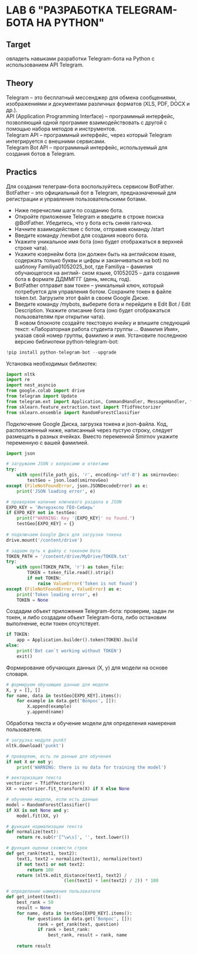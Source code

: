 # LAB 6 "РАЗРАБОТКА TELEGRAM-БОТА НА PYTHON"

## Target
овладеть	навыками	разработки	Telegram-бота	на Python с использованием API Telegram.

## Theory
Telegram – это бесплатный мессенджер для обмена сообщениями, изображениями и документами различных форматов (XLS, PDF, DOCX и др.).  
API (Application Programming Interface) – программный интерфейс, позволяющий одной программе взаимодействовать с другой с помощью набора методов и инструментов.  
Telegram API – программный интерфейс, через который Telegram интегрируется с внешними сервисами.  
Telegram Bot API – программный интерфейс, используемый для создания ботов в Telegram.  
 
## Practics
Для создания телеграм-бота воспользуйтесь сервисом BotFather.
BotFather – это официальный бот в Telegram, предназначенный для регистрации и управления пользовательскими ботами.  
* Ниже перечислим шаги по созданию бота.  
* Откройте	приложение	Telegram	и	введите	в	строке	поиска @BotFather. Убедитесь, что у бота есть синяя галочка.  
* Начните взаимодействие с ботом, отправив команду /start  
* Введите команду /newbot для создания нового бота.  
* Укажите уникальное имя бота (оно будет отображаться в верхней строке чата).  
* Укажите юзернейм бота (он должен быть на английском языке, содержать только буквы и цифры и заканчиваться на bot) по шаблону Familiya01052025_bot, где Familiya – фамилия обучающегося на англий- ском языке, 01052025 – дата создания бота в формате ДДММГГГ (день, месяц, год).  
* BotFather отправит вам токен – уникальный ключ, который потребуется для управления ботом. Сохраните токен в файле token.txt. Загрузите этот файл в своем Google Диске.  
* Введите команду /mybots, выберите бота и перейдите в Edit Bot / Edit Description. Укажите описание бота (оно будет отображаться пользователям при открытии чата).  
В новом блокноте создайте текстовую ячейку и впишите следующий текст: «Лабораторная работа студента группы … Фамилия Имя», указав свой номер группы, фамилию и имя. Установите последнюю версию библиотеки python-telegram-bot:
```py
!pip install python-telegram-bot --upgrade
```
Установка необходимых библиотек:
```py
import nltk
import re
import nest_asyncio
from google.colab import drive
from telegram import Update
from telegram.ext import Application, CommandHandler, MessageHandler, filters, CallbackContext
from sklearn.feature_extraction.text import TfidfVectorizer
from sklearn.ensemble import RandomForestClassifier
```
Подключение Google Диска, загрузка токена и json-файла. Код, расположенный ниже, написанный через пустую строку, следует размещать в разных ячейках. Вместо переменной Smirnov укажите переменную с вашей фамилией. 
```py
import json 

# загружаем JSON с вопросами и ответами 
try:
    with open(file_path_gis, 'r', encoding='utf-8') as smirnovGeo:
        testGeo = json.load(smirnovGeo)
except (FileNotFoundError, json.JSONDecodeError) as e:
    print('JSON loading error', e)

# проверяем наличие ключевого раздела в JSON 
EXPO_KEY = 'Интерэкспо ГЕО-Сибирь'
if EXPO_KEY not in testGeo:
    print(f"WARNING: Key '{EXPO_KEY}' no found.")
    testGeo[EXPO_KEY] = {}
    
# подключаем Google Диск для загрузки токена
drive.mount('/content/drive')

# задаем путь к файлу с токеном бота 
TOKEN_PATH = '/content/drive/MyDrive/TOKEN.txt'
try:
    with open(TOKEN_PATH, 'r') as token_file:
        TOKEN = token_file.read().strip()
        if not TOKEN:
            raise ValueError('Token is not found')
except (FileNotFoundError, ValueError) as e:
    print('Token loading error', e)
    TOKEN = None
```
Создадим объект приложения Telegram-бота: проверим, задан ли токен, и либо создадим объект Telegram-бота, либо остановим выполнение, если токен отсутствует.
```py
if TOKEN:
    app = Application.builder().token(TOKEN).build
else:
    print('Bot can`t working without TOKEN')
    exit()
```
Формирование обучающих данных (X, y) для модели на основе словаря.
```py
# формируем обучающие данные для модели
X, y = [], []
for name, data in testGeo[EXPO_KEY].items():
    for example in data.get('Вопрос', []):
        X.append(example)
        y.append(name)
```
Обработка текста и обучение модели для определения намерения пользователя.
```py
# загрузка модуля punkt 
nltk.download('punkt')

# проверяем, есть ли данные для обучения
if not X or not y:
    print('WARNING: there is no data for training the model')

# векторизация текста
vectorizer = TfidfVectorizer()
XX = vectorizer.fit_transform(X) if X else None

# обучение модели, если есть данные
model = RandomForestClassifier()
if XX is not None and y:
    model.fit(XX, y)

# функция нормализации текста
def normalize(text):
    return re.sub(r'[^\w\s]', '', text.lower())

# функция оценки схожести строк
def get_rank(text1, text2):
    text1, text2 = normalize(text1), normalize(text)
    if not text1 or not text2:
        return 100
    return (nltk.edit_distance(text1, text2) / 
                      (len(text1) + len(text2) / 2)) * 100

# определение намерения пользователя
def get_intent(text):
    best_rank = 50
    result = None
    for name, data in testGeo[EXPO_KEY].items():
        for questions in data.get('Вопрос', []):
            rank = get_rank(text, question)
            if rank > best_rank:
                best_rank, result = rank, name
    
    return result
```
